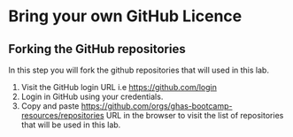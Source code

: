 # Bring your own GitHub Licence

## Forking the GitHub repositories

In this step you will fork the github repositories that will used in this lab.
1. Visit the GitHub login URL i.e https://github.com/login
1. Login in GitHub using your credentials.
1. Copy and paste https://github.com/orgs/ghas-bootcamp-resources/repositories URL in the browser to visit the list of repositories that will be used in this lab.

